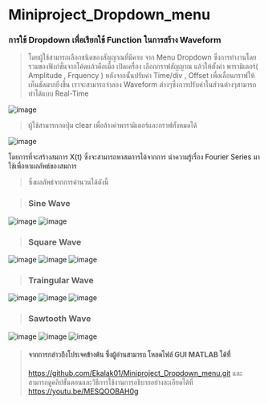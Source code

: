 # Miniproject_Dropdown_menu
### การใช้ Dropdown เพื่อเรียกใช้ Function ในการสร้าง Waveform
> โดยผู้ใช้สามารถเลือกชนิดของสัญญาณที่มีคาบ จาก Menu Dropdown ซึ่งการทำงานโดยรวมของฟังก์ชั่นจากโค้ดแล้วคือเมื่อ เปิดเครื่อง เลือกกราฟสัญญาณ แล้วให้ตั้งค่า พารามิเตอร์( Amplitude , Frquency ) หลังจากนั้นปรับค่า Time/div , Offset เพื่อเลื่อนกราฟให้เห็นชัดมากยิ่งขึ้น เราจะสามารถจำลอง Waveform ต่างๆซึ่งการปรับค่าในส่วนต่างๆสามารถทำได้แบบ Real-Time

![image](https://user-images.githubusercontent.com/87509688/142722815-c9a6c339-2e19-49a6-ab64-09cfc31392ff.png)

> ผู้ใช้สามารถกดปุ่ม clear เพื่อล้างค่าพารามิเตอร์และกราฟทั้งหมดได้

![image](https://user-images.githubusercontent.com/20890109/142723348-59f32214-ed48-4b98-b083-52038696df58.png)


                    
โดยการที่จะสร้างสมการ X(t) ซึ่งจะสามารถหาสมการได้จากการ นำความรู้เรื่อง Fourier Series มาใช้เพื่อหาผลลัพธ์ของสมการ
> ซึ่งผลลัพธ์จากการคำนวนได้ดังนี้

> ### Sine Wave 

![image](https://user-images.githubusercontent.com/87509688/142722805-31e417de-f455-4076-bc87-b18d74d47d1e.png)
![image](https://user-images.githubusercontent.com/87509688/142723130-4e66d9fc-8d7b-475e-bf3b-d7d59806023e.png)

> ### Square Wave 

![image](https://user-images.githubusercontent.com/87509688/142722634-1ed24a6e-5653-413a-86df-800b0bb64045.png)
![image](https://user-images.githubusercontent.com/87509688/142722714-e88b7f38-a460-44a7-9b0d-4ba32d51087c.png)
![image](https://user-images.githubusercontent.com/87509688/142723101-d6e6d390-d556-4382-889b-2f965bb8ffe3.png)


> ### Traingular Wave 

![image](https://user-images.githubusercontent.com/87509688/142722873-7a1c9bb8-e440-487b-9aa3-a17832865506.png)
![image](https://user-images.githubusercontent.com/87509688/142722853-79b1a16d-14b7-4c2f-b0c7-01ddd20bf207.png)
![image](https://user-images.githubusercontent.com/87509688/142723110-35e31ac2-5bb6-4105-bfd9-4963389dcf91.png)


> ### Sawtooth Wave 

![image](https://user-images.githubusercontent.com/87509688/142722770-6f5c3fb9-3744-48cb-8927-80637c379a41.png)
![image](https://user-images.githubusercontent.com/87509688/142722784-82a2b41e-bd67-4217-a4da-5f5a7f3e4a0a.png)
![image](https://user-images.githubusercontent.com/87509688/142723115-6a31d6e0-8ddd-4a6e-b275-954a6a2a84de.png)

> #### จากการกล่าวถึงโปรเจคข้างต้น ซึ่งผู้อ่านสามารถ โหลดไฟล์ GUI MATLAB ได้ที่ 
> https://github.com/Ekalak01/Miniproject_Dropdown_menu.git 
> และสามารถดูคลิปขั้นตอนและวิธีการใช้งานการอธิบายอย่างละเอียดได้ที่ 
> https://youtu.be/MESQOOBAH0g

